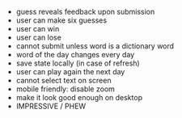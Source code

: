 * guess reveals feedback upon submission
* user can make six guesses
* user can win
* user can lose
* cannot submit unless word is a dictionary word
* word of the day changes every day
* save state locally (in case of refresh)
* user can play again the next day
* cannot select text on screen
* mobile friendly: disable zoom
* make it look good enough on desktop
* IMPRESSIVE / PHEW
